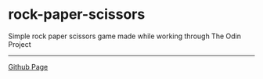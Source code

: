 # rock-paper-scissors
Simple rock paper scissors game made while working through The Odin Project

---
[Github Page](https://timdott.github.io/rock-paper-scissors/)

